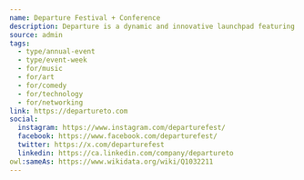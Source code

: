 ```yaml
---
name: Departure Festival + Conference
description: Departure is a dynamic and innovative launchpad featuring diverse talent, boundless energy, and committed artists. This kind of ambition and audacity draws talent from all across Canada and internationally, energizes creatives from all disciplines, and offers a fresh spark of inspiration that keeps passion alive. Here, you'll discover new talent, groundbreaking work, and innovative ideas. The reimagined Canadian Music Week is ready to embody and honour the extraordinary spirit that defines the Canadian and global creative community - a true celebration of artistry.
source: admin
tags:
  - type/annual-event
  - type/event-week
  - for/music
  - for/art
  - for/comedy
  - for/technology
  - for/networking
link: https://departureto.com
social:
  instagram: https://www.instagram.com/departurefest/
  facebook: https://www.facebook.com/departurefest/
  twitter: https://x.com/departurefest
  linkedin: https://ca.linkedin.com/company/departureto
owl:sameAs: https://www.wikidata.org/wiki/Q1032211
---
```

